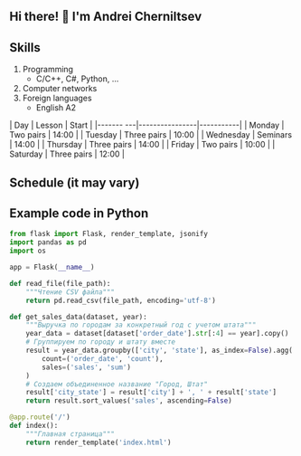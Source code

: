 ## Hi there! 👋 I'm Andrei Cherniltsev

## Skills
1. Programming
   - C/C++, C#, Python, ...
2. Computer networks
3. Foreign languages
   - English A2


| Day       | Lesson         | Start     |
|------- ---|----------------|-----------|
| Monday    | Two pairs      | 14:00     |
| Tuesday   | Three pairs    | 10:00     |
| Wednesday | Seminars       | 14:00     |
| Thursday  | Three pairs    | 14:00     |
| Friday    | Two pairs      | 10:00     |
| Saturday  | Three pairs    | 12:00     |

## Schedule (it may vary)

## Example code in Python
```Python
from flask import Flask, render_template, jsonify
import pandas as pd
import os

app = Flask(__name__)

def read_file(file_path):
    """Чтение CSV файла"""
    return pd.read_csv(file_path, encoding='utf-8')

def get_sales_data(dataset, year):
    """Выручка по городам за конкретный год с учетом штата"""
    year_data = dataset[dataset['order_date'].str[:4] == year].copy()
    # Группируем по городу и штату вместе
    result = year_data.groupby(['city', 'state'], as_index=False).agg(
        count=('order_date', 'count'), 
        sales=('sales', 'sum')
    )
    # Создаем объединенное название "Город, Штат"
    result['city_state'] = result['city'] + ', ' + result['state']
    return result.sort_values('sales', ascending=False)    

@app.route('/')
def index():
    """Главная страница"""
    return render_template('index.html')
```

<!--
**cheandgit/cheandgit** is a ✨ _special_ ✨ repository because its `README.md` (this file) appears on your GitHub profile.
Here are some ideas to get you started:
- 🔭 I’m currently working on ...
- 🌱 I’m currently learning ...
- 👯 I’m looking to collaborate on ...
- 🤔 I’m looking for help with ...
- 💬 Ask me about ...
- 📫 How to reach me: ...
- 😄 Pronouns: ...
- ⚡ Fun fact: ...
-->
